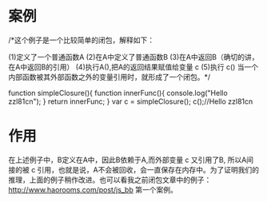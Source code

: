 # 案例

/*这个例子是一个比较简单的闭包，解释如下：

  (1)定义了一个普通函数A
  (2)在A中定义了普通函数B
  (3)在A中返回B（确切的讲，在A中返回B的引用）
  (4)执行A(),把A的返回结果赋值给变量 c
  (5)执行 c()
  当一个内部函数被其外部函数之外的变量引用时，就形成了一个闭包。*/

  function simpleClosure(){
      function innerFunc(){
          console.log("Hello zzl81cn");
      }
      return innerFunc;
  }
  var c = simpleClosure();
  c();//Hello zzl81cn

# 作用

在上述例子中，B定义在A中，因此B依赖于A,而外部变量 c 又引用了B, 所以A间接的被 c 引用，也就是说，A不会被回收，会一直保存在内存中。为了证明我们的推理，上面的例子稍作改进。也可以看我之前闭包文章中的例子：http://www.haorooms.com/post/js_bb 第一个案例。